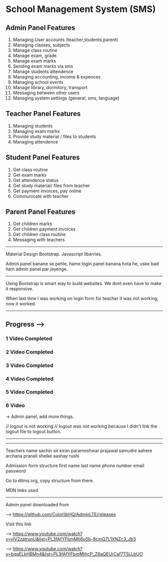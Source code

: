 # School Management System (SMS)

## Admin Panel Features

1.  Managing User accounts (teacher,students,parent)
2.  Managing classes, subjects
3.  Manage class routine
4.  Manage exam, grade
5.  Manage exam marks
6.  Sending exam marks via sms
7.  Manage students attendence
8.  Managing accounting, income & expences
9.  Managing school events
10. Manage library, dormitory, transport
11. Messaging between other users
12. Managing system settings (general, sms, language)

## Teacher Panel Features

1.  Managing students
2.  Managing exam marks
3.  Provide study material / files to students
4.  Managing attendence

## Student Panel Features

1.  Get class routine
2.  Get exam marks
3.  Get attendence status
4.  Get study material/ files from teacher
5.  Get payment invoices, pay online
6.  Communicate with teacher

## Parent Panel Features

1.  Get children marks
2.  Get children payment invoices
3.  Get children class routine
4.  Messaging with teachers

---

Material Design Bootstrap.
Javascript libarries.

Admin panel banane se pehle, hame login panel banana hota he, uske bad ham admin panel par jeyenge.

---

Using Bootstrap is smart way to build websites.
We dont even have to make it responsive.

When last time I was working on login form for teacher it was not working, now it worked.

---

## Progress -->

### 1 Video Completed

### 2 Video Completed

### 3 Video Completed

### 4 Video Completed

### 5 Video Completed

### 6 Video

-> Admin panel, add more things.

// logout is not working
// logout was not working because I didn't link the logout file to logout button.

---

---

Teachers name
sachin sir
kiran
parameshwar
prajawal
samudre
aahere
archana
pranali
shelke
aashay
rushi

Admission form structure
first name
last name
phone number
email
password

Go to ditms.org, copy structure from there.

MDN links used

<!-- https://mdbootstrap.com/docs/standard/getting-started/installation/ -->

---

<!-- <script type="text/javascript" src="node_modules/mdbootstrap/js/jquery.min.js"></script> -->
<!-- <script type="text/javascript" src="node_modules/mdbootstrap/js/popper.min.js"></script>
<script type="text/javascript" src="node_modules/mdbootstrap/js/bootstrap.min.js"></script>
<script type="text/javascript" src="node_modules/mdbootstrap/js/mdb.min.js"></script> -->

Admin panel downloaded from

--> https://github.com/ColorlibHQ/AdminLTE/releases

Visit this link

--> https://www.youtube.com/watch?v=vlV2zatrunU&list=PL3fAfYFbmMtj6u5b-8cmQ7L1XNZc3_Jb3

--> https://www.youtube.com/watch?v=bqqELkHBMn4&list=PL3fAfYFbmMthcP_Z8aQEUrCaf7T5LLbUO
